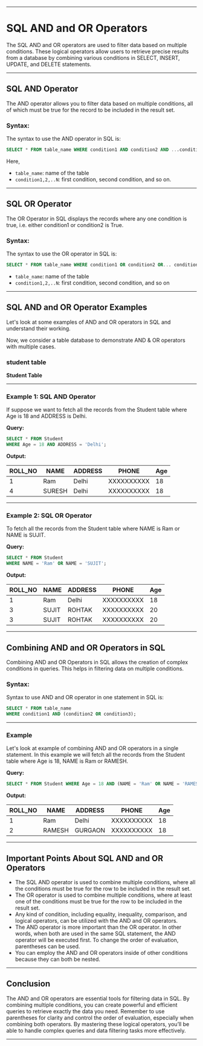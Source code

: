 
---

# SQL AND and OR Operators

The SQL AND and OR operators are used to filter data based on multiple conditions. These logical operators allow users to retrieve precise results from a database by combining various conditions in SELECT, INSERT, UPDATE, and DELETE statements.

---

## SQL AND Operator

The AND operator allows you to filter data based on multiple conditions, all of which must be true for the record to be included in the result set.

### Syntax:

The syntax to use the AND operator in SQL is:

```sql
SELECT * FROM table_name WHERE condition1 AND condition2 AND ...conditionN;
````

Here,

* `table_name`: name of the table
* `condition1,2,..N`: first condition, second condition, and so on.

---

## SQL OR Operator

The OR Operator in SQL displays the records where any one condition is true, i.e. either condition1 or condition2 is True.

### Syntax:

The syntax to use the OR operator in SQL is:

```sql
SELECT * FROM table_name WHERE condition1 OR condition2 OR... conditionN;
```

* `table_name`: name of the table
* `condition1,2,..N`: first condition, second condition, and so on

---

## SQL AND and OR Operator Examples

Let's look at some examples of AND and OR operators in SQL and understand their working.

Now, we consider a table database to demonstrate AND & OR operators with multiple cases.

### student table

**Student Table**

---

### Example 1: SQL AND Operator

If suppose we want to fetch all the records from the Student table where Age is 18 and ADDRESS is Delhi.

**Query:**

```sql
SELECT * FROM Student 
WHERE Age = 18 AND ADDRESS = 'Delhi';
```

**Output:**

| ROLL\_NO | NAME   | ADDRESS | PHONE      | Age |
| -------- | ------ | ------- | ---------- | --- |
| 1        | Ram    | Delhi   | XXXXXXXXXX | 18  |
| 4        | SURESH | Delhi   | XXXXXXXXXX | 18  |

---

### Example 2: SQL OR Operator

To fetch all the records from the Student table where NAME is Ram or NAME is SUJIT.

**Query:**

```sql
SELECT * FROM Student 
WHERE NAME = 'Ram' OR NAME = 'SUJIT';
```

**Output:**

| ROLL\_NO | NAME  | ADDRESS | PHONE      | Age |
| -------- | ----- | ------- | ---------- | --- |
| 1        | Ram   | Delhi   | XXXXXXXXXX | 18  |
| 3        | SUJIT | ROHTAK  | XXXXXXXXXX | 20  |
| 3        | SUJIT | ROHTAK  | XXXXXXXXXX | 20  |

---

## Combining AND and OR Operators in SQL

Combining AND and OR Operators in SQL allows the creation of complex conditions in queries. This helps in filtering data on multiple conditions.

### Syntax:

Syntax to use AND and OR operator in one statement in SQL is:

```sql
SELECT * FROM table_name 
WHERE condition1 AND (condition2 OR condition3);
```

---

### Example

Let's look at example of combining AND and OR operators in a single statement. In this example we will fetch all the records from the Student table where Age is 18, NAME is Ram or RAMESH.

**Query:**

```sql
SELECT * FROM Student WHERE Age = 18 AND (NAME = 'Ram' OR NAME = 'RAMESH');
```

**Output:**

| ROLL\_NO | NAME   | ADDRESS | PHONE      | Age |
| -------- | ------ | ------- | ---------- | --- |
| 1        | Ram    | Delhi   | XXXXXXXXXX | 18  |
| 2        | RAMESH | GURGAON | XXXXXXXXXX | 18  |

---

## Important Points About SQL AND and OR Operators

* The SQL AND operator is used to combine multiple conditions, where all the conditions must be true for the row to be included in the result set.
* The OR operator is used to combine multiple conditions, where at least one of the conditions must be true for the row to be included in the result set.
* Any kind of condition, including equality, inequality, comparison, and logical operators, can be utilized with the AND and OR operators.
* The AND operator is more important than the OR operator. In other words, when both are used in the same SQL statement, the AND operator will be executed first. To change the order of evaluation, parentheses can be used.
* You can employ the AND and OR operators inside of other conditions because they can both be nested.

---

## Conclusion

The AND and OR operators are essential tools for filtering data in SQL. By combining multiple conditions, you can create powerful and efficient queries to retrieve exactly the data you need. Remember to use parentheses for clarity and control the order of evaluation, especially when combining both operators. By mastering these logical operators, you’ll be able to handle complex queries and data filtering tasks more effectively.

---
